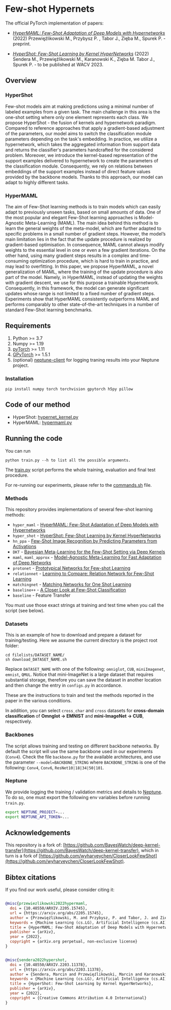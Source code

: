 # Few-shot Hypernets

The official PyTorch implementation of papers: 

* *[HyperMAML: Few-Shot Adaptation of Deep Models with Hypernetworks](https://arxiv.org/abs/2205.15745)* (2022)
Przewięźlikowski M., Przybysz P. , Tabor J., Zięba M., Spurek P. - preprint.

* *[HyperShot: Few-Shot Learning by Kernel HyperNetworks](https://arxiv.org/abs/2203.11378)* (2022) 
Sendera M., Przewięźlikowski M., Karanowski K., Zięba M. Tabor J., Spurek P. - to be published at WACV 2023.



## Overview

### HyperShot

Few-shot models aim at making predictions using a minimal number of labeled examples from a given task. The main challenge in this area is the one-shot setting where only one element represents each class. We propose HyperShot - the fusion of kernels and hypernetwork paradigm. Compared to reference approaches that apply a gradient-based adjustment of the parameters, our model aims to switch the classification module parameters depending on the task's embedding. In practice, we utilize a hypernetwork, which takes the aggregated information from support data and returns the classifier's parameters handcrafted for the considered problem. Moreover, we introduce the kernel-based representation of the support examples delivered to hypernetwork to create the parameters of the classification module. Consequently, we rely on relations between embeddings of the support examples instead of direct feature values provided by the backbone models. Thanks to this approach, our model can adapt to highly different tasks.

### HyperMAML 

The aim of Few-Shot learning methods is to train models which can easily adapt to
previously unseen tasks, based on small amounts of data. One of the most popular
and elegant Few-Shot learning approaches is Model-Agnostic Meta-Learning
(MAML). The main idea behind this method is to learn the general weights of the
meta-model, which are further adapted to specific problems in a small number of
gradient steps. However, the model’s main limitation lies in the fact that the update
procedure is realized by gradient-based optimisation. In consequence, MAML
cannot always modify weights to the essential level in one or even a few gradient
iterations. On the other hand, using many gradient steps results in a complex
and time-consuming optimization procedure, which is hard to train in practice,
and may lead to overfitting. In this paper, we propose HyperMAML, a novel
generalization of MAML, where the training of the update procedure is also part
of the model. Namely, in HyperMAML, instead of updating the weights with
gradient descent, we use for this purpose a trainable Hypernetwork. Consequently,
in this framework, the model can generate significant updates whose range is not
limited to a fixed number of gradient steps. Experiments show that HyperMAML
consistently outperforms MAML and performs comparably to other state-of-the-art
techniques in a number of standard Few-Shot learning benchmarks.

## Requirements

1. Python >= 3.7
2. Numpy >= 1.19
3. [pyTorch](https://pytorch.org/) >= 1.11
4. [GPyTorch](https://gpytorch.ai/) >= 1.5.1
5. (optional) [neptune-client](https://neptune.ai/) for logging traning results into your Neptune project.
 

### Installation

```
pip install numpy torch torchvision gpytorch h5py pillow
```


## Code of our method

* HyperShot: [hypernet_kernel.py](./methods/hypernets/hypernet_kernel.py)
* HyperMAML: [hypermaml.py](./methods/hypernets/hypermaml.py)



## Running the code

You can run 
```
python train.py --h to list all the possible arguments.
```

The [train.py](./train.py) script performs the whole training, evaluation and final test procedure.

For re-running our experiments, please refer to the [commands.sh](./commands.sh) file.

### Methods

This repository provides implementations of several few-shot learning methods:
* `hyper_maml` - [HyperMAML: Few-Shot Adaptation of Deep Models with Hypernetworks](https://arxiv.org/abs/2205.15745)
* `hyper_shot` - [HyperShot: Few-Shot Learning by Kernel HyperNetworks](https://arxiv.org/abs/2203.11378)
* `hn_ppa` - [Few-Shot Image Recognition by Predicting Parameters from Activations
](https://arxiv.org/abs/1706.03466)
* `DKT` - [Bayesian Meta-Learning for the Few-Shot Setting via Deep Kernels
](https://arxiv.org/abs/1910.05199)
* `maml`, `maml_approx` - [Model-Agnostic Meta-Learning for Fast Adaptation of Deep Networks
](https://arxiv.org/abs/1703.03400)
* `protonet` - [Prototypical Networks for Few-shot Learning
](https://arxiv.org/abs/1703.05175)
* `relationnet` - [Learning to Compare: Relation Network for Few-Shot Learning
](https://arxiv.org/abs/1711.06025)
* `matchingnet` - [Matching Networks for One Shot Learning
](https://arxiv.org/abs/1606.04080)
* `baseline++` - [A Closer Look at Few-Shot Classification](https://arxiv.org/abs/1904.04232)
* `baseline` - Feature Transfer

You must use those exact strings at training and test time when you call the script (see below). 

### Datasets


This is an example of how to download and prepare a dataset for training/testing. Here we assume the current directory is the project root folder:

```
cd filelists/DATASET_NAME/
sh download_DATASET_NAME.sh
```
Replace `DATASET_NAME` with one of the following: `omniglot`, `CUB`, `miniImagenet`, `emnist`, `QMUL`. Notice that mini-ImageNet is a large dataset that requires substantial storage, therefore you can save the dataset in another location and then change the entry in `configs.py` in accordance.

These are the instructions to train and test the methods reported in the paper in the various conditions.

In addition, you can select `cross_char`  and `cross` datasets for **cross-domain classification** of 
**Omnglot &rarr; EMNIST** and **mini-ImageNet &rarr; CUB**, respectively.

### Backbones

The script allows training and testing on different backbone networks. By default the script will use the same backbone used in our experiments (`Conv4`). Check the file `backbone.py` for the available architectures, and use the parameter `--model=BACKBONE_STRING` where `BACKBONE_STRING` is one of the following: `Conv4`, `Conv6`, `ResNet10|18|34|50|101`.

### Neptune

We provide logging the training / validation metrics and details to [Neptune](https://neptune.ai/). To do so, one must export the following env variables before running `train.py`.

```bash
export NEPTUNE_PROJECT=...
export NEPTUNE_API_TOKEN=...
```


Acknowledgements
---------------

This repository is a fork of: [https://github.com/BayesWatch/deep-kernel-transfer](https://github.com/BayesWatch/deep-kernel-transfer), which in turn is a fork of [https://github.com/wyharveychen/CloserLookFewShot](https://github.com/wyharveychen/CloserLookFewShot).

## Bibtex citations

If you find our work useful, please consider citing it:

```bibtex

@misc{przewiezlikowski2022hypermaml,
  doi = {10.48550/ARXIV.2205.15745},
  url = {https://arxiv.org/abs/2205.15745},
  author = {Przewięźlikowski, M. and Przybysz, P. and Tabor, J. and Zięba, M. and Spurek, P.},
  keywords = {Machine Learning (cs.LG), Artificial Intelligence (cs.AI), FOS: Computer and information sciences, FOS: Computer and information sciences},
  title = {HyperMAML: Few-Shot Adaptation of Deep Models with Hypernetworks},
  publisher = {arXiv},
  year = {2022},
  copyright = {arXiv.org perpetual, non-exclusive license}
}


@misc{sendera2022hypershot,
  doi = {10.48550/ARXIV.2203.11378},
  url = {https://arxiv.org/abs/2203.11378},
  author = {Sendera, Marcin and Przewięźlikowski, Marcin and Karanowski, Konrad and Zięba, Maciej and Tabor, Jacek and Spurek, Przemysław},
  keywords = {Machine Learning (cs.LG), Artificial Intelligence (cs.AI), Computer Vision and Pattern Recognition (cs.CV), FOS: Computer and information sciences, FOS: Computer and information sciences},
  title = {HyperShot: Few-Shot Learning by Kernel HyperNetworks},
  publisher = {arXiv},
  year = {2022},
  copyright = {Creative Commons Attribution 4.0 International}
}

```